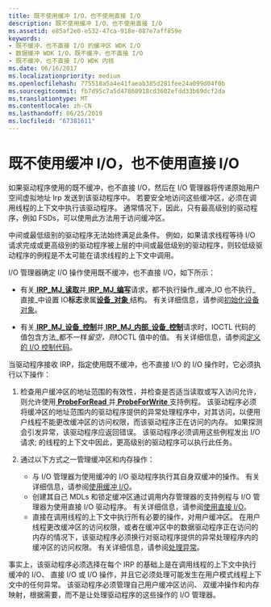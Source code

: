 ```yaml
---
title: 既不使用缓冲 I/O，也不使用直接 I/O
description: 既不使用缓冲 I/O，也不使用直接 I/O
ms.assetid: e85af2e0-e532-47ca-918e-087e7aff859e
keywords:
- 既不缓冲，也不直接 I/O 的缓冲区 WDK I/O
- 数据缓冲 WDK I/O，既不缓冲，也不直接 I/O
- 既不缓冲，也不直接 I/O WDK 内核
ms.date: 06/16/2017
ms.localizationpriority: medium
ms.openlocfilehash: 775518a5a4e41faeab385d281fee24a099d04f0b
ms.sourcegitcommit: fb7d95c7a5d47860918cd3602efdd33b69dcf2da
ms.translationtype: MT
ms.contentlocale: zh-CN
ms.lasthandoff: 06/25/2019
ms.locfileid: "67381611"
---
```

# <a name="using-neither-buffered-nor-direct-io"></a>既不使用缓冲 I/O，也不使用直接 I/O





如果驱动程序使用的既不缓冲，也不直接 I/O，然后在 I/O 管理器将传递原始用户空间虚拟地址 Irp 发送到该驱动程序中。 若要安全地访问这些缓冲区，必须在调用线程的上下文中执行该驱动程序。 通常情况下，因此，只有最高级别的驱动程序，例如 FSDs，可以使用此方法用于访问缓冲区。

中间或最低级别的驱动程序无法始终满足此条件。 例如，如果请求线程等待 I/O 请求完成或更高级别的驱动程序被上层的中间或最低级别的驱动程序，则较低级驱动程序的例程是不太可能在请求线程的上下文中调用。

I/O 管理器确定 I/O 操作使用既不缓冲，也不直接 I/O，如下所示：

-   有关[ **IRP\_MJ\_读取**](https://docs.microsoft.com/windows-hardware/drivers/kernel/irp-mj-read)并[ **IRP\_MJ\_编写**](https://docs.microsoft.com/windows-hardware/drivers/kernel/irp-mj-write)请求，都不执行操作\_缓冲\_IO 也不执行\_直接\_中设置 IO**标志**隶属[**设备\_对象** ](https://docs.microsoft.com/windows-hardware/drivers/ddi/content/wdm/ns-wdm-_device_object)结构。 有关详细信息，请参阅[初始化设备对象](initializing-a-device-object.md)。

-   有关[ **IRP\_MJ\_设备\_控制**](https://docs.microsoft.com/windows-hardware/drivers/kernel/irp-mj-device-control)并[ **IRP\_MJ\_内部\_设备\_控制**](https://docs.microsoft.com/windows-hardware/drivers/kernel/irp-mj-internal-device-control)请求时，IOCTL 代码的值包含方法\_都不一样*留空，则*IOCTL 值中的值。 有关详细信息，请参阅[定义的 I/O 控制代码](defining-i-o-control-codes.md)。

当驱动程序接收 IRP，指定使用既不缓冲，也不直接 I/O 的 I/O 操作时，它必须执行以下操作：

1.  检查用户缓冲区的地址范围的有效性，并检查是否适当读取或写入访问允许，则允许使用[ **ProbeForRead** ](https://docs.microsoft.com/windows-hardware/drivers/ddi/content/wdm/nf-wdm-probeforread)并[ **ProbeForWrite** ](https://docs.microsoft.com/windows-hardware/drivers/ddi/content/wdm/nf-wdm-probeforwrite)支持例程。 该驱动程序必须将缓冲区的地址范围内的驱动程序提供的异常处理程序中，对其访问，以便用户线程不能更改缓冲区的访问权限，而该驱动程序正在访问的内存。 如果探测会引发异常，该驱动程序应返回错误。 该驱动程序必须调用这些例程发出 I/O 请求; 的线程的上下文中因此，更高级别的驱动程序可以执行此任务。

2.  通过以下方式之一管理缓冲区和内存操作：
    -   与 I/O 管理器为使用缓冲的 I/O 驱动程序执行其自身双缓冲的操作。 有关详细信息，请参阅[使用缓冲 I/O](using-buffered-i-o.md)。
    -   创建其自己 MDLs 和锁定缓冲区通过调用内存管理器的支持例程与 I/O 管理器为使用直接 I/O 驱动程序。 有关详细信息，请参阅[使用直接 I/O](using-direct-i-o.md)。
    -   直接在调用线程的上下文中执行所有必要的操作，对用户缓冲区。 在用户线程更改缓冲区的访问权限，或者在缓冲区中的数据驱动程序正在访问的内存的情况下，该驱动程序必须换行对驱动程序提供的异常处理程序内的缓冲区的访问权限。 有关详细信息，请参阅[处理异常](handling-exceptions.md)。

事实上，该驱动程序必须选择在每个 IRP 的基础上是在调用线程的上下文中执行缓冲的 I/O、 直接 I/O 或 I/O 操作，并且它必须处理可能发生在用户模式线程上下文中的任何异常。 该驱动程序必须管理自己用户缓冲区访问、 双缓冲操作和内存映射，根据需要，而不是让处理驱动程序的这些操作的 I/O 管理器。

 

 




